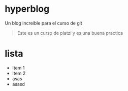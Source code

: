 # hyperblog
Un blog increible para el curso de git
>Este es un curso de platzi y es una buena practica
# lista

* Item 1
* Item 2
* asas
* asasd
